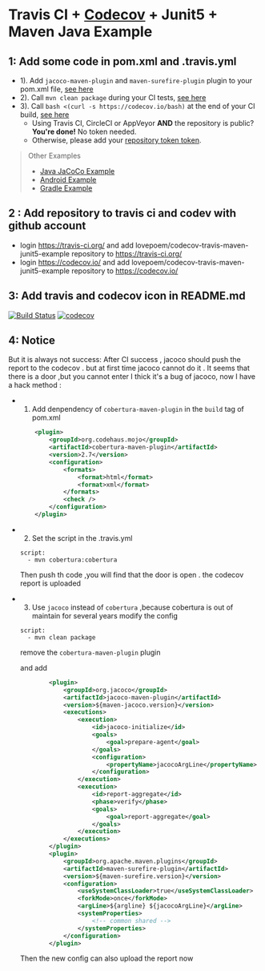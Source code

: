 
Travis CI + [Codecov][0] + Junit5 + Maven Java Example
===============================
## 1: Add some code in  pom.xml and .travis.yml
* 1). Add `jacoco-maven-plugin` and  `maven-surefire-plugin` plugin to your pom.xml file, [see here](https://github.com/lovepoem/codecov-travis-maven-junit5-example/blob/master/pom.xml#L39-L50)
* 2). Call `mvn clean package` during your CI tests, [see here](https://github.com/lovepoem/codecov-travis-maven-junit5-example/blob/master/.travis.yml#L4)
* 3). Call `bash <(curl -s https://codecov.io/bash)` at the end of your CI build, [see here](https://github.com/lovepoem/codecov-travis-maven-junit5-example/blob/master/.travis.yml#L7)
  - Using Travis CI, CircleCI or AppVeyor **AND** the repository is public? **You're done!** No token needed.
  - Otherwise, please add your [repository token token][5].

> Other Examples
> - [Java JaCoCo Example][1]
> - [Android Example][3]
> - [Gradle Example][2]


[0]: https://codecov.io/
[1]: https://github.com/codecov/example-java
[2]: https://github.com/codecov/example-gradle
[3]: https://github.com/codecov/example-android
[5]: http://docs.codecov.io/docs/about-the-codecov-bash-uploader#section-upload-token

## 2 : Add repository to travis ci and codev with github account 

  - login https://travis-ci.org/ and add lovepoem/codecov-travis-maven-junit5-example repository to https://travis-ci.org/
  - login https://codecov.io/ and add lovepoem/codecov-travis-maven-junit5-example repository to https://codecov.io/

## 3: Add travis and codecov icon in  README.md
[![Build Status](https://travis-ci.org/lovepoem/codecov-travis-maven-junit5-example.svg?branch=master)](https://travis-ci.org/lovepoem/codecov-travis-maven-junit5-example)
[![codecov](https://codecov.io/gh/lovepoem/codecov-travis-maven-junit5-example/branch/master/graph/badge.svg)](https://codecov.io/gh/lovepoem/codecov-travis-maven-junit5-example)

## 4: Notice

   But it is always not success:
   After CI success , jacoco should push the report to the codecov . but at first time jacoco cannot do it . It seems that there is a door ,but you cannot enter
   I thick it's a bug of jacoco, now I have a hack method :
   
* 1. Add denpendency of `cobertura-maven-plugin` in the `build` tag of  pom.xml
   ```xml
       <plugin>
           <groupId>org.codehaus.mojo</groupId>
           <artifactId>cobertura-maven-plugin</artifactId>
           <version>2.7</version>
           <configuration>
               <formats>
                   <format>html</format>
                   <format>xml</format>
               </formats>
               <check />
           </configuration>
       </plugin>
   ```
* 2. Set the script in the .travis.yml
   
   ```shell
   script:
     - mvn cobertura:cobertura
   ```
   Then push th code ,you will find that the door is open . the codecov report is uploaded
   
* 3. Use `jacoco` instead of  `cobertura` ,because cobertura is out of maintain for several years
   modify the config
            
   ```shell
   script:
     - mvn clean package
   ```
   
   remove the `cobertura-maven-plugin` plugin
   
   and add
   
   ```xml
           <plugin>
               <groupId>org.jacoco</groupId>
               <artifactId>jacoco-maven-plugin</artifactId>
               <version>${maven-jacoco.version}</version>
               <executions>
                   <execution>
                       <id>jacoco-initialize</id>
                       <goals>
                           <goal>prepare-agent</goal>
                       </goals>
                       <configuration>
                           <propertyName>jacocoArgLine</propertyName>
                       </configuration>
                   </execution>
                   <execution>
                       <id>report-aggregate</id>
                       <phase>verify</phase>
                       <goals>
                           <goal>report-aggregate</goal>
                       </goals>
                   </execution>
               </executions>
           </plugin>
           <plugin>
               <groupId>org.apache.maven.plugins</groupId>
               <artifactId>maven-surefire-plugin</artifactId>
               <version>${maven-surefire.version}</version>
               <configuration>
                   <useSystemClassLoader>true</useSystemClassLoader>
                   <forkMode>once</forkMode>
                   <argLine>${argline} ${jacocoArgLine}</argLine>
                   <systemProperties>
                       <!-- common shared -->
                   </systemProperties>
               </configuration>
           </plugin>
   ```
   Then the new config can also upload the report now   
   